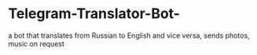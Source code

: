 # Telegram-Translator-Bot-
a bot that translates from Russian to English and vice versa, sends photos, music on request
